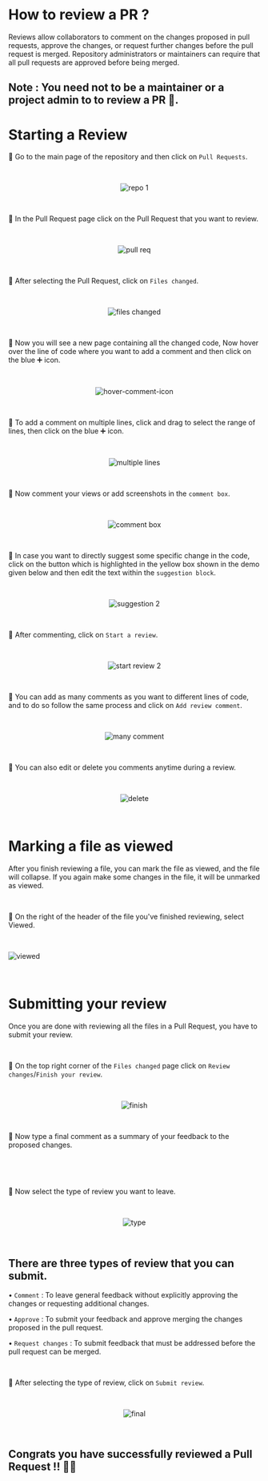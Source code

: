 # How to review a PR ?

Reviews allow collaborators to comment on the changes proposed in pull requests, approve the changes, or request further changes before the pull request is merged. Repository administrators or maintainers can require that all pull requests are approved before being merged.

## Note : You need not to be a maintainer or a project admin to to review a PR 🚀.

# Starting a Review

🔘 Go to the main page of the repository and then click on `Pull Requests`.

<br>

<p align='center'>
 <img src='https://user-images.githubusercontent.com/90816300/178493008-aa1fb3e5-6b94-4518-994a-ce580289a7b3.png' alt='repo 1'/>
</p>

<br>

🔘 In the Pull Request page click on the Pull Request that you want to review.

<br>

<p align='center'>
<img src='https://user-images.githubusercontent.com/90816300/178493087-4e4a3af6-5aca-461e-924a-fd0787bc87eb.png' alt='pull req'/>
</p>

<br>

🔘 After selecting the Pull Request, click on `Files changed`.

<br>
<p align='center'>
<img src='https://user-images.githubusercontent.com/90816300/178493130-8bf9b6ef-0859-4eb2-abfb-f022ff421e61.png' alt='files changed'/>
</p>
<br>

🔘 Now you will see a new page containing all the changed code, Now hover over the line of code where you want to add a comment and then click on the blue ➕ icon.

<br>
<p align='center'>
<img src='https://user-images.githubusercontent.com/90816300/178493171-c0c5c2f8-21fb-4eda-b5f7-23e664cf972d.gif' alt='hover-comment-icon'/>
</p>
<br>

🔘 To add a comment on multiple lines, click and drag to select the range of lines, then click on the blue ➕ icon.

<br>
<p align='center'>
<img src='https://user-images.githubusercontent.com/90816300/178493243-30a227a7-bb8b-4799-9741-d6f2c9ae23ab.png' alt='multiple lines'/>
</p>
<br>

🔘 Now comment your views or add screenshots in the `comment box`.

<br>
<p align='center'>
<img src='https://user-images.githubusercontent.com/90816300/178493334-432e70ba-fa72-4e14-bb62-ff6e86f71be1.png' alt='comment box'/>
</p>
<br>

🔘 In case you want to directly suggest some specific change in the code, click on the button which is highlighted in the yellow box shown in the demo given below and then edit the text within the `suggestion block`.

<br>
<p align='center'>
<img src='https://user-images.githubusercontent.com/90816300/178493372-1f52cbfe-508d-4c3d-a534-dc024532d10b.png' alt='suggestion 2'/>
</p>
<br>

🔘 After commenting, click on `Start a review`.

<br>
<p align='center'>
<img src='https://user-images.githubusercontent.com/90816300/178493409-8ce94669-4883-45bc-9164-b9ae71430c3c.png' alt='start review 2'/>
</p>
<br>

🔘 You can add as many comments as you want to different lines of code, and to do so follow the same process and click on `Add review comment`.

<br>
<p align='center'>
<img src='https://user-images.githubusercontent.com/90816300/178493437-f89284e8-aa6a-4023-83cb-d1f3a1bdd687.png' alt='many comment'/>
</p>
<br>

🔘 You can also edit or delete you comments anytime during a review.

<br>
<p align='center'>
<img src='https://user-images.githubusercontent.com/90816300/178493490-0bc926c7-3776-4414-90af-0eba9c8359c0.png' alt='delete'/>
</p>
<br>

# Marking a file as viewed

After you finish reviewing a file, you can mark the file as viewed, and the file will collapse. If you again make some changes in the file, it will be unmarked as viewed.

<br>

🔘 On the right of the header of the file you've finished reviewing, select Viewed.

<br>
<p align='cenetr'>
<img src='https://user-images.githubusercontent.com/90816300/178493551-09a03fb3-440f-4d63-b096-84f3cd643dab.png' alt='viewed'/>
</p>
<br>

# Submitting your review

Once you are done with reviewing all the files in a Pull Request, you have to submit your review.

<br>

🔘 On the top right corner of the `Files changed` page click on `Review changes`/`Finish your review`.

<br>
<p align='center'>
<img src='https://user-images.githubusercontent.com/90816300/178493821-0a960548-7a0c-41e7-8fed-938f3f7e8b92.png' alt='finish'/>
</p>
<br>

🔘 Now type a final comment as a summary of your feedback to the proposed changes.

<br>
<p align='center>
<img src='https://user-images.githubusercontent.com/90816300/178494829-6e01611c-dba0-4f66-bb88-fd992f8b935c.png' alt='final comment'/   
</p>                                                                                                                                                                                                                                                                    
<br>

🔘 Now select the type of review you want to leave.

<br>
<p align='center'>
<img src='https://user-images.githubusercontent.com/90816300/178493882-c564938e-e77c-4d5e-8482-ad5f353331a9.png' alt='type'/>
</p>
<br>

## There are three types of review that you can submit.

• `Comment` : To leave general feedback without explicitly approving the changes or requesting additional changes.

• `Approve` : To submit your feedback and approve merging the changes proposed in the pull request.

• `Request changes` : To submit feedback that must be addressed before the pull request can be merged.

<br>

🔘 After selecting the type of review, click on `Submit review`.

<br>
<p align='center'>
<img src='https://user-images.githubusercontent.com/90816300/178493939-9965bcc9-7fa3-4db9-97e3-3369b46070da.png' alt='final'/>
</p>
<br>

## Congrats you have successfully reviewed a Pull Request !! 🥳🚀

